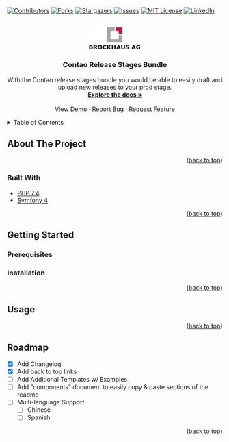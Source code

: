 <div id="top"></div>

[![Contributors][contributors-shield]][contributors-url]
[![Forks][forks-shield]][forks-url]
[![Stargazers][stars-shield]][stars-url]
[![Issues][issues-shield]][issues-url]
[![MIT License][license-shield]][license-url]
[![LinkedIn][linkedin-shield]][linkedin-url]



<br />
<div style="text-align: center">
  <a href="https://github.com/othneildrew/Best-README-Template">
    <img src="docs/logo.svg" alt="Logo" width="120">
  </a>

<h3 align="center">Contao Release Stages Bundle</h3>

  <p style="text-align: center">
    With the Contao release stages bundle you would be able to easily draft and upload new releases to your prod stage.
    <br />
    <a href="https://github.com/BROCKHAUS-AG/contao-release-stages-bundle"><strong>Explore the docs »</strong></a>
    <br />
    <br />
    <a href="https://github.com/othneildrew/Best-README-Template">View Demo</a>
    ·
    <a href="https://github.com/BROCKHAUS-AG/contao-release-stages-bundle/issues">Report Bug</a>
    ·
    <a href="https://github.com/BROCKHAUS-AG/contao-release-stages-bundle/issues">Request Feature</a>
  </p>
</div>



<!-- TABLE OF CONTENTS -->
<details>
  <summary>Table of Contents</summary>
  <ol>
    <li>
      <a href="#about-the-project">About The Project</a>
      <ul>
        <li><a href="#built-with">Built With</a></li>
      </ul>
    </li>
    <li>
      <a href="#getting-started">Getting Started</a>
      <ul>
        <li><a href="#prerequisites">Prerequisites</a></li>
        <li><a href="#installation">Installation</a></li>
      </ul>
    </li>
    <li><a href="#usage">Usage</a></li>
    <li><a href="#roadmap">Roadmap</a></li>
  </ol>
</details>



<!-- ABOUT THE PROJECT -->
## About The Project

<p style="text-align: right">(<a href="#top">back to top</a>)</p>



### Built With

* [PHP 7.4](https://www.php.net/releases/7_4_0.php)
* [Symfony 4](https://symfony.com/4)

<p style="text-align: right">(<a href="#top">back to top</a>)</p>



## Getting Started


### Prerequisites


### Installation

<p style="text-align: right">(<a href="#top">back to top</a>)</p>



<!-- USAGE EXAMPLES -->
## Usage



<p style="text-align: right">(<a href="#top">back to top</a>)</p>



<!-- ROADMAP -->
## Roadmap

- [x] Add Changelog
- [x] Add back to top links
- [ ] Add Additional Templates w/ Examples
- [ ] Add "components" document to easily copy & paste sections of the readme
- [ ] Multi-language Support
    - [ ] Chinese
    - [ ] Spanish

<p style="text-align: right">(<a href="#top">back to top</a>)</p>


[contributors-shield]: https://img.shields.io/github/contributors/BROCKHAUS-AG/contao-release-stages-bundle?style=for-the-badge
[contributors-url]: https://github.com/BROCKHAUS-AG/contao-release-stages-bundle/graphs/contributors
[forks-shield]: https://img.shields.io/github/forks/BROCKHAUS-AG/contao-release-stages-bundle?style=for-the-badge
[forks-url]: https://github.com/BROCKHAUS-AG/contao-release-stages-bundle/network/members
[stars-shield]: https://img.shields.io/github/stars/BROCKHAUS-AG/contao-release-stages-bundle?style=for-the-badge
[stars-url]: https://github.com/BROCKHAUS-AG/contao-release-stages-bundle/stargazers
[issues-shield]: https://img.shields.io/github/issues/BROCKHAUS-AG/contao-release-stages-bundle?style=for-the-badge
[issues-url]: https://github.com/BROCKHAUS-AG/contao-release-stages-bundle/issues
[license-shield]: https://img.shields.io/github/license/BROCKHAUS-AG/contao-release-stages-bundle?style=for-the-badge
[license-url]: https://github.com/BROCKHAUS-AG/contao-release-stages-bundle/blob/master/LICENSE.txt
[linkedin-shield]: https://img.shields.io/badge/-LinkedIn-black.svg?style=for-the-badge&logo=linkedin&colorB=555
[linkedin-url]: https://www.linkedin.com/company/brockhaus-ag
